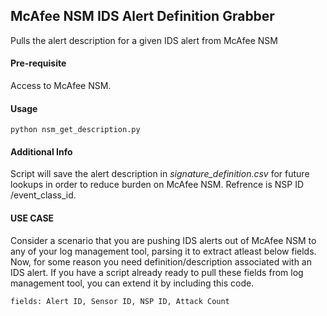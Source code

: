## McAfee NSM IDS Alert Definition Grabber
Pulls the alert description for a given IDS alert from McAfee NSM  

#### Pre-requisite
Access to McAfee NSM.

#### Usage
```
python nsm_get_description.py
```

#### Additional Info
Script will save the alert description in *signature_definition.csv* for future lookups in order to reduce burden on McAfee NSM. Refrence is NSP ID /event_class_id.

#### USE CASE
Consider a scenario that you are pushing IDS alerts out of McAfee NSM to any of your log management tool, parsing it to extract atleast below fields. Now, for some reason you need definition/description associated with an IDS alert. If you have a script already ready to pull these fields from log management tool, you can extend it by including this code.
```
fields: Alert ID, Sensor ID, NSP ID, Attack Count
```
